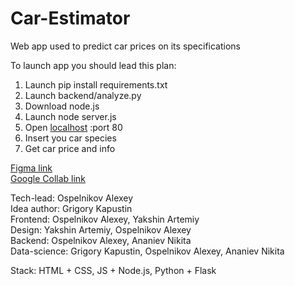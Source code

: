 # Car-Estimator
Web app used to predict car prices on its specifications

To launch app you should lead this plan:
1) Launch pip install requirements.txt
2) Launch backend/analyze.py
3) Download node.js
4) Launch node server.js
5) Open [localhost](http://localhost:80/) :port 80
6) Insert you car species
7) Get car price and info

[Figma link](https://www.figma.com/design/CfgJgK4OwEes9OjVOWYBWi/CAR-ESTIMATOR?m=dev&node-id=0%3A1&t=NAbd90A9XBCEjKmu-1)\
[Google Collab link](https://colab.research.google.com/drive/10jpg2uX0paPm-am67XX5Pg7iLZcLZYec?usp=sharing)

Tech-lead: Ospelnikov Alexey\
Idea author: Grigory Kapustin\
Frontend: Ospelnikov Alexey, Yakshin Artemiy\
Design: Yakshin Artemiy, Ospelnikov Alexey\
Backend: Ospelnikov Alexey, Ananiev Nikita\
Data-science: Grigory Kapustin, Ospelnikov Alexey, Ananiev Nikita


Stack: HTML + CSS, JS + Node.js, Python + Flask
